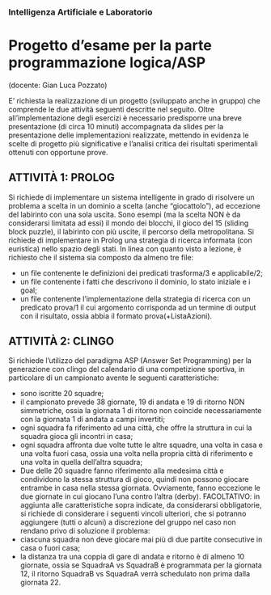 ### Intelligenza Artificiale e Laboratorio
# Progetto d’esame per la parte programmazione logica/ASP
(docente: Gian Luca Pozzato)

E’ richiesta la realizzazione di un progetto (sviluppato anche in gruppo) che comprende le due attività seguenti descritte nel seguito. Oltre all’implementazione degli esercizi è necessario predisporre una breve presentazione (di circa 10 minuti) accompagnata da slides per la presentazione delle implementazioni realizzate, mettendo in evidenza le scelte di progetto più significative e l’analisi critica dei risultati sperimentali ottenuti con opportune prove. 

## ATTIVITÀ 1: PROLOG
Si richiede di implementare un sistema intelligente in grado di risolvere un problema a scelta in un dominio a scelta (anche “giocattolo”), ad eccezione del labirinto con una sola uscita. Sono esempi (ma la scelta NON è da considerarsi limitata ad essi) il mondo dei blocchi, il gioco del 15 (sliding block puzzle), il labirinto con più uscite, il percorso della metropolitana. Si richiede di implementare in Prolog una strategia di ricerca informata (con euristica) nello spazio degli stati. In linea con quanto visto a lezione, è richiesto che il sistema sia composto da almeno tre file:
- un file contenente le definizioni dei predicati trasforma/3 e applicabile/2;
- un file contenente i fatti che descrivono il dominio, lo stato iniziale e i goal;
- un file contenente l’implementazione della strategia di ricerca con un predicato prova/1 il cui argomento corrisponda ad un termine di output con il risultato, ossia abbia il formato prova(+ListaAzioni).
## ATTIVITÀ 2: CLINGO
Si richiede l’utilizzo del paradigma ASP (Answer Set Programming) per la generazione con clingo del calendario di una competizione sportiva, in particolare di un campionato avente le seguenti caratteristiche:
- sono iscritte 20 squadre;
- il campionato prevede 38 giornate, 19 di andata e 19 di ritorno NON
simmetriche, ossia la giornata 1 di ritorno non coincide necessariamente con la giornata 1 di andata a campi invertiti;
- ogni squadra fa riferimento ad una città, che offre la struttura in cui la squadra gioca gli incontri in casa;
- ogni squadra affronta due volte tutte le altre squadre, una volta in casa e una volta fuori casa, ossia una volta nella propria città di riferimento e una volta in quella dell’altra squadra;
- Due delle 20 squadre fanno riferimento alla medesima città e condividono la stessa struttura di gioco, quindi non possono giocare entrambe in casa nella stessa giornata. Ovviamente, fanno eccezione le due giornate in cui giocano l’una contro l’altra (derby).
FACOLTATIVO: in aggiunta alle caratteristiche sopra indicate, da considerarsi obbligatorie, si richiede di considerare i seguenti vincoli ulteriori, che si potranno aggiungere (tutti o alcuni) a discrezione del gruppo nel caso non rendano privo di soluzione il problema:
- ciascuna squadra non deve giocare mai più di due partite consecutive in casa o fuori casa;
- la distanza tra una coppia di gare di andata e ritorno è di almeno 10 giornate, ossia se SquadraA vs SquadraB è programmata per la giornata 12, il ritorno SquadraB vs SquadraA verrà schedulato non prima dalla giornata 22.